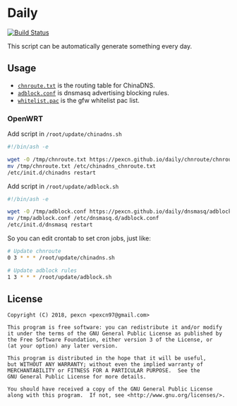 # Daily

[![Build Status](https://travis-ci.org/pexcn/daily.svg?branch=master)](https://travis-ci.org/pexcn/daily)

This script can be automatically generate something every day.

## Usage

* [`chnroute.txt`](https://pexcn.github.io/daily/chnroute/chnroute.txt) is the routing table for ChinaDNS.
* [`adblock.conf`](https://pexcn.github.io/daily/dnsmasq/adblock.conf) is dnsmasq advertising blocking rules.
* [`whitelist.pac`](https://pexcn.github.io/daily/pac/whitelist.conf) is the gfw whitelist pac list.

### OpenWRT

Add script in `/root/update/chinadns.sh`

```bash
#!/bin/ash -e

wget -O /tmp/chnroute.txt https://pexcn.github.io/daily/chnroute/chnroute.txt --no-check-certificate
mv /tmp/chnroute.txt /etc/chinadns_chnroute.txt
/etc/init.d/chinadns restart
```

Add script in `/root/update/adblock.sh`

```bash
#!/bin/ash -e

wget -O /tmp/adblock.conf https://pexcn.github.io/daily/dnsmasq/adblock.conf --no-check-certificate
mv /tmp/adblock.conf /etc/dnsmasq.d/adblock.conf
/etc/init.d/dnsmasq restart
```

So you can edit crontab to set cron jobs, just like:

```bash
# Update chnroute
0 3 * * * /root/update/chinadns.sh

# Update adblock rules
1 3 * * * /root/update/adblock.sh
```

## License

```
Copyright (C) 2018, pexcn <pexcn97@gmail.com>

This program is free software: you can redistribute it and/or modify
it under the terms of the GNU General Public License as published by
the Free Software Foundation, either version 3 of the License, or
(at your option) any later version.

This program is distributed in the hope that it will be useful,
but WITHOUT ANY WARRANTY; without even the implied warranty of
MERCHANTABILITY or FITNESS FOR A PARTICULAR PURPOSE.  See the
GNU General Public License for more details.

You should have received a copy of the GNU General Public License
along with this program.  If not, see <http://www.gnu.org/licenses/>.
```
